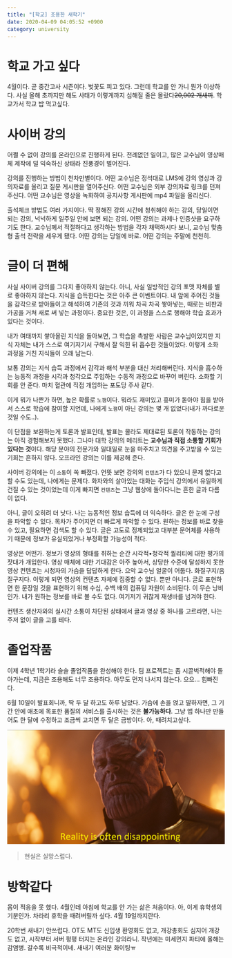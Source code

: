 ```yaml
---
title: "[학교] 조용한 새학기"
date: 2020-04-09 04:05:52 +0900
category: university
---
```


# 학교 가고 싶다

4월이다. 곧 중간고사 시즌이다. 벚꽃도 피고 있다. 그런데 학교를 안 가니 뭔가 이상하다. 사실 올해 초까지만 해도 사태가 이렇게까지 심해질 줄은 몰랐다~~20,002 개새끼~~. 학교가서 학교 밥 먹고싶다.

# 사이버 강의

어쩔 수 없이 강의를 온라인으로 진행하게 된다. 전례없던 일이고, 많은 교수님이 영상매체 제작에 덜 익숙하신 상태라 진풍경이 벌어진다.

강의를 진행하는 방법이 천차만별이다. 어떤 교수님은 정석대로 LMS에 강의 영상과 강의자료를 올리고 질문 게시판을 열어주신다. 어떤 교수님은 외부 강의자료 링크를 던져주신다. 어떤 교수님은 영상을 녹화하여 공지사항 게시판에 mp4 파일을 올리신다.

출석체크 방법도 여러 가지이다. 딱 정해진 강의 시간에 청취해야 하는 강의, 당일이면 되는 강의, 넉넉하게 일주일 안에 보면 되는 강의. 어떤 강의는 과제나 인증샷을 요구하기도 한다. 교수님께서 적절하다고 생각하는 방법을 각자 채택하시다 보니, 교수님 맞춤형 출석 전략을 세우게 됐다. 어떤 강의는 당일에 바로. 어떤 강의는 주말에 천천히.

# 글이 더 편해

사실 사이버 강의를 그다지 좋아하지 않는다. 아니, 사실 일방적인 강의 포맷 자체를 별로 좋아하지 않는다. 지식을 습득한다는 것은 아주 큰 이벤트이다. 내 앞에 주어진 것들을 감각으로 받아들이고 해석하여 기존의 것과 끼워 차곡 차곡 쌓아넣는, 때로는 비판과 가공을 거쳐 새로 써 넣는 과정이다. 중요한 것은, 이 과정을 스스로 행해야 학습 효과가 있다는 것이다.

내가 여태까지 쌓아올린 지식을 돌아보면, 그 학습을 촉발한 사람은 교수님이었지만 지식 자체는 내가 스스로 여기저기서 구해서 잘 익힌 뒤 흡수한 것들이었다. 이렇게 소화 과정을 거친 지식들이 오래 남는다.

보통 강의는 지식 습득 과정에서 감각과 해석 부분을 대신 처리해버린다. 지식을 흡수하는 능동적 과정을 시각과 청각으로 주입하는 수동적 과정으로 바꾸어 버린다. 소화할 기회를 안 준다. 마치 혈관에 직접 개입하는 포도당 주사 같다.

이게 뭐가 나쁜가 하면, 높은 확률로 `노잼`이다. 뭐라도 재미있고 흥미가 돋아야 힘을 받아서 스스로 학습에 참여할 지언데, 나에게 `노잼`이 아닌 강의는 몇 개 없었다(내가 까다로운 것일 수도..).

이 단점을 보완하는게 토론과 발표인데, 발표는 몰라도 제대로된 토론이 작동하는 강의는 아직 경험해보지 못했다. 그나마 대학 강의의 메리트는 **교수님과 직접 소통할 기회가 있다는 것**이다. 해당 분야의 전문가와 일대일로 눈을 마주치고 의견을 주고받을 수 있는 기회는 흔하지 않다. 오프라인 강의는 이를 제공해 준다.

사이버 강의에는 이 `소통`이 쏙 빠졌다. 언뜻 보면 강의의 `컨텐츠`가 다 있으니 문제 없다고 할 수도 있는데, 나에게는 문제다. 화자와의 살아있는 대화는 주입식 강의에서 유일하게 건질 수 있는 것이었는데 이게 빠지면 `컨텐츠`는 그냥 웹상에 돌아다니는 흔한 글과 다름이 없다.

아니, 글이 오히려 더 낫다. 나는 능동적인 정보 습득에 더 익숙하다. 글은 한 눈에 구성을 파악할 수 있다. 목차가 주어지면 더 빠르게 파악할 수 있다. 원하는 정보를 바로 찾을 수 있고, 필요하면 검색도 할 수 있다. 글은 고도로 정제되었고 대부분 문어체를 사용하기 때문에 정보가 유실되었거나 부정확할 가능성이 적다.

영상은 어떤가. 정보가 영상의 형태를 취하는 순간 시각적•청각적 퀄리티에 대한 평가의 잣대가 개입한다. 영상 매체에 대한 기대감은 아주 높아서, 상당한 수준에 달성하지 못한 영상 컨텐츠는 시청자의 가슴을 답답하게 한다. 으악 교수님 얼굴이 어둡다. 화질구지/음질구지다. 이렇게 되면 영상의 컨텐츠 자체에 집중할 수 없다. 뿐만 아니다. 글로 표현하면 한 문장일 것을 표현하기 위해 수십, 수백 배의 컴퓨팅 자원이 소비된다. 이 무슨 낭비인가. 내가 원하는 정보를 바로 볼 수도 없다. 여기저기 귀찮게 재생바를 넘겨야 한다.

컨텐츠 생산자와의 실시간 소통이 차단된 상태에서 글과 영상 중 하나를 고르라면, 나는 주저 없이 글을 고를 테다.

# 졸업작품

이제 4학년 1학기라 슬슬 졸업작품을 완성해야 한다. 팀 프로젝트는 좀 시끌벅적해야 돌아가는데, 지금은 조용해도 너무 조용하다. 아무도 먼저 나서지 않는다. 으으... 힘빠진다.

6월 10일이 발표회니까, 딱 두 달 하고도 하루 남았다. 가슴에 손을 얹고 말하자면, 그 기간 안에 애초에 목표한 품질의 서비스를 출시하는 것은 **불가능하다**. 그냥 앱 하나만 만들어도 한 달에 수정하고 조금씩 고치면 두 달은 금방이다. 아, 때려치고싶다.

![](/assets/images/qZUmw4G.png)
> 현실은 실망스럽다.

# 방학같다

몸이 적응을 못 했다. 4월인데 아침에 학교를 안 가는 삶은 처음이다. 아, 이게 휴학생의 기분인가. 차라리 휴학을 때려버릴까 싶다. 4월 19일까지란다.

20학번 새내기 안쓰럽다. OT도 MT도 신입생 환영회도 없고, 개강총회도 심지어 개강도 없고, 시작부터 서버 펑펑 터지는 온라인 강의라니. 작년에는 미세먼지 파티에 올해는 감염병. 갈수록 비극적이네. 새내기 여러분 화이팅ㅠ
